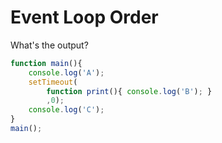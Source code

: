 # Event Loop Order


What's the output?

```js
function main(){
    console.log('A');
    setTimeout(
        function print(){ console.log('B'); }
        ,0);
    console.log('C');
}
main();
```

<!-- A C B -->